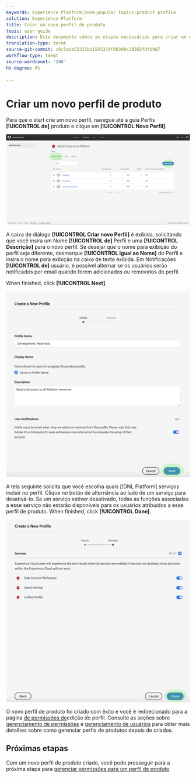 ```yaml
---
keywords: Experience Platform;home;popular topics;product profile
solution: Experience Platform
title: Criar um novo perfil de produto
topic: user guide
description: Este documento cobre as etapas necessárias para criar um novo perfil de produto no Adobe Admin Console. Para que o start crie um novo perfil, navegue até a guia Perfis do produto e clique em Novo Perfil.
translation-type: tm+mt
source-git-commit: c6c5ada52321b11543254f80399c38365f0fb9d7
workflow-type: tm+mt
source-wordcount: '246'
ht-degree: 0%

---
```



# Criar um novo perfil de produto

Para que o start crie um novo perfil, navegue até a guia Perfis **[!UICONTROL de]** produto e clique em **[!UICONTROL Novo Perfil]**.

![botão novo perfil](../images/new-profile-button.png)

A caixa de diálogo **[!UICONTROL Criar novo Perfil]** é exibida, solicitando que você insira um Nome **[!UICONTROL de]** Perfil e uma **[!UICONTROL Descrição]** para o novo perfil. Se desejar que o nome para exibição do perfil seja diferente, desmarque **[!UICONTROL Igual ao Nome]** do Perfil e insira o nome para exibição na caixa de texto exibida. Em Notificações **[!UICONTROL de]** usuário, é possível alternar se os usuários serão notificados por email quando forem adicionados ou removidos do perfil.

When finished, click **[!UICONTROL Next]**.

![detalhes do novo perfil](../images/new-profile-details.png)

A tela seguinte solicita que você escolha quais [!DNL Platform] serviços incluir no perfil. Clique no botão de alternância ao lado de um serviço para desativá-lo. Se um serviço estiver desativado, todas as funções associadas a esse serviço não estarão disponíveis para os usuários atribuídos a esse perfil de produto. When finished, click **[!UICONTROL Done]**.

![novos serviços de perfil](../images/new-profile-services.png)

O novo perfil de produto foi criado com êxito e você é redirecionado para a página [de permissões de](#edit-permissions)edição do perfil. Consulte as seções sobre [gerenciamento de permissões](#manage-permissions-for-a-product-profile) e [gerenciamento de usuários](#manage-users-for-a-product-profile) para obter mais detalhes sobre como gerenciar perfis de produtos depois de criados.

## Próximas etapas

Com um novo perfil de produto criado, você pode prosseguir para a próxima etapa para [gerenciar permissões para um perfil de produto](permissions.md)